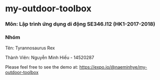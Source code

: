 # my-outdoor-toolbox

### Môn: Lập trình ứng dụng di động SE346.I12 (HK1-2017-2018)

### Nhóm
Tên: Tyrannosaurus Rex

Thành Viên: Nguyễn Minh Hiếu - 14520287

Please feel free to see the demo at: https://expo.io/@naeminhye/my-outdoor-toolbox
